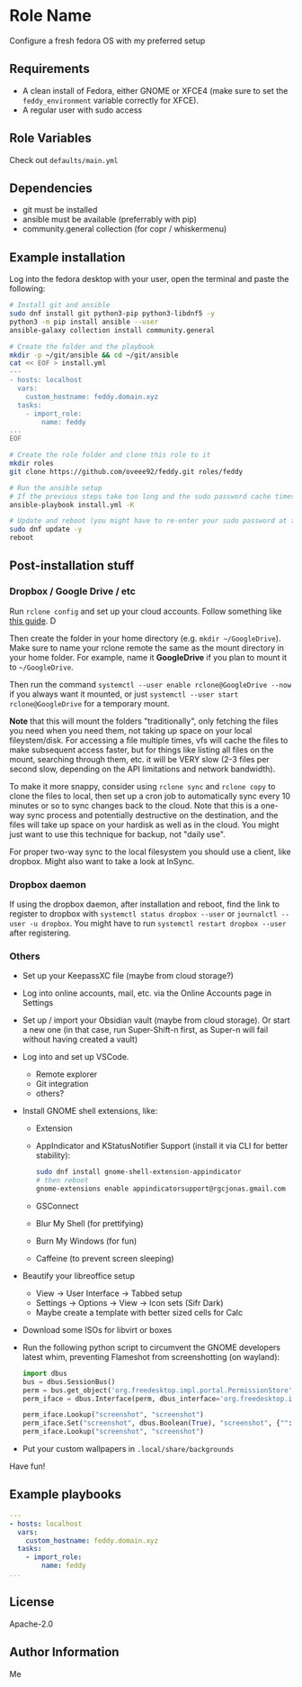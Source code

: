 # Role Name

Configure a fresh fedora OS with my preferred setup

## Requirements

- A clean install of Fedora, either GNOME or XFCE4 (make sure to set the `feddy_environment` variable correctly for XFCE).
- A regular user with sudo access

## Role Variables

Check out `defaults/main.yml`

## Dependencies

- git must be installed
- ansible must be available (preferrably with pip)
- community.general collection (for copr / whiskermenu)

## Example installation

Log into the fedora desktop with your user, open the terminal and paste the following:

```bash
# Install git and ansible
sudo dnf install git python3-pip python3-libdnf5 -y
python3 -m pip install ansible --user
ansible-galaxy collection install community.general

# Create the folder and the playbook
mkdir -p ~/git/ansible && cd ~/git/ansible
cat << EOF > install.yml
---
- hosts: localhost
  vars:
    custom_hostname: feddy.domain.xyz
  tasks:
    - import_role:
        name: feddy
...
EOF

# Create the role folder and clone this role to it
mkdir roles
git clone https://github.com/oveee92/feddy.git roles/feddy

# Run the ansible setup
# If the previous steps take too long and the sudo password cache times out, you'll need to add -K to the next command
ansible-playbook install.yml -K

# Update and reboot (you might have to re-enter your sudo password at this point, the playbook takes 5+ minutes to run the first time)
sudo dnf update -y
reboot
```

## Post-installation stuff


### Dropbox / Google Drive / etc

Run `rclone config` and set up your cloud accounts. Follow something like [this guide](https://ostechnix.com/how-to-mount-google-drive-locally-as-virtual-file-system-in-linux/).
D

Then create the folder in your home directory (e.g. `mkdir ~/GoogleDrive`). Make sure to name your rclone remote the same as the mount directory in your home folder. For example, name it **GoogleDrive** if you plan to mount it to `~/GoogleDrive`.

Then run the command `systemctl --user enable rclone@GoogleDrive --now` if you always want it mounted, or just `systemctl --user start rclone@GoogleDrive` for a temporary mount.

**Note** that this will mount the folders "traditionally", only fetching the files you need when you need them, not taking up space on your local fileystem/disk. For accessing a file multiple times, vfs will cache the files to make subsequent access faster, but for things like listing all files on the mount, searching through them, etc. it will be VERY slow (2-3 files per second slow, depending on the API limitations and network bandwidth). 

To make it more snappy, consider using `rclone sync` and `rclone copy` to clone the files to local, then set up a cron job to automatically sync every 10 minutes or so to sync changes back to the cloud. Note that this is a one-way sync process and potentially destructive on the destination, and the files will take up space on your hardisk as well as in the cloud. You might just want to use this technique for backup, not "daily use".

For proper two-way sync to the local filesystem you should use a client, like dropbox. Might also want to take a look at InSync.

### Dropbox daemon

If using the dropbox daemon, after installation and reboot, find the link to register to dropbox with `systemctl status dropbox --user` or `journalctl --user -u dropbox`. You might have to run `systemctl restart dropbox --user` after registering.


### Others 

- Set up your KeepassXC file (maybe from cloud storage?)

- Log into online accounts, mail, etc. via the Online Accounts page in Settings

- Set up / import your Obsidian vault (maybe from cloud storage). Or start a new one (in that case, run Super-Shift-n first,
  as Super-n will fail without having created a vault)

- Log into and set up VSCode.
  - Remote explorer
  - Git integration
  - others?

- Install GNOME shell extensions, like:
  - Extension
  - AppIndicator and KStatusNotifier Support (install it via CLI for better stability):
    
      ```bash
      sudo dnf install gnome-shell-extension-appindicator
      # then reboot
      gnome-extensions enable appindicatorsupport@rgcjonas.gmail.com
      ```

  - GSConnect
  - Blur My Shell (for prettifying)
  - Burn My Windows (for fun)
  - Caffeine (to prevent screen sleeping)

- Beautify your libreoffice setup
  - View -> User Interface -> Tabbed setup
  - Settings -> Options -> View -> Icon sets (Sifr Dark)
  - Maybe create a template with better sized cells for Calc

- Download some ISOs for libvirt or boxes

- Run the following python script to circumvent the GNOME developers latest whim, preventing Flameshot from screenshotting (on wayland):

    ```python
    import dbus
    bus = dbus.SessionBus()
    perm = bus.get_object('org.freedesktop.impl.portal.PermissionStore', '/org/freedesktop/impl/portal/PermissionStore')
    perm_iface = dbus.Interface(perm, dbus_interface='org.freedesktop.impl.portal.PermissionStore')

    perm_iface.Lookup("screenshot", "screenshot")
    perm_iface.Set("screenshot", dbus.Boolean(True), "screenshot", {"": ["yes"]}, dbus.Byte(0x00))
    perm_iface.Lookup("screenshot", "screenshot")
    ```
    
- Put your custom wallpapers in `.local/share/backgrounds`

Have fun!


## Example playbooks

```yaml
---
- hosts: localhost
  vars:
    custom_hostname: feddy.domain.xyz
  tasks:
    - import_role:
        name: feddy
...
```

License
-------

Apache-2.0


Author Information
------------------

Me
